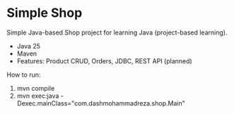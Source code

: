 # Simple Shop

Simple Java-based Shop project for learning Java (project-based learning).
- Java 25
- Maven
- Features: Product CRUD, Orders, JDBC, REST API (planned)

How to run:
1. mvn compile
2. mvn exec:java -Dexec.mainClass="com.dashmohammadreza.shop.Main"
